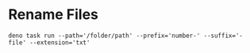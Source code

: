 Rename Files
============

    deno task run --path='/folder/path' --prefix='number-' --suffix='-file' --extension='txt'
